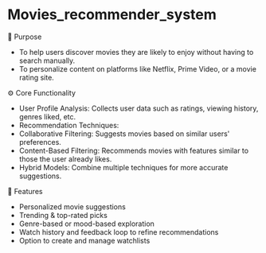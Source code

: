 # Movies_recommender_system
📌 Purpose
- To help users discover movies they are likely to enjoy without having to search manually.
- To personalize content on platforms like Netflix, Prime Video, or a movie rating site.

⚙️ Core Functionality
- User Profile Analysis: Collects user data such as ratings, viewing history, genres liked, etc.
- Recommendation Techniques:
- Collaborative Filtering: Suggests movies based on similar users' preferences.
- Content-Based Filtering: Recommends movies with features similar to those the user already likes.
- Hybrid Models: Combine multiple techniques for more accurate suggestions.

🧠 Features
- Personalized movie suggestions
- Trending & top-rated picks
- Genre-based or mood-based exploration
- Watch history and feedback loop to refine recommendations
- Option to create and manage watchlists
